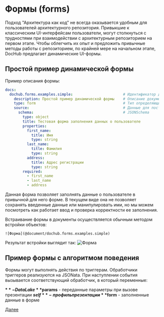 # Формы (forms)

Подход "Архитектура как код" не всегда оказывается удобным для пользователей архитектурного репозитория. 
Привыкшие к классическим UI-интерфейсам пользователи, могут столкнуться с трудностями при взаимодействии
с архитектурным репозиторием на первом этапе. Чтобы облегчить их опыт и предложить привычные методы работы
с репозиторием, по крайней мере на начальном этапе, DocHub предлагает динамические UI-формы.

## Простой пример динамической формы

Пример описания формы:
```yaml
docs:
  dochub.forms.examples.simple:                       # Идентификатор документа
    description: Простой пример динамической формы    # Описание документа
    type: form                                        # Тип определяющий динамическую форму
    source:                                           # Данные для построения формы
      schema:                                         # JSONSchema
        type: object
        title: Тестовая форма заполнения данных о пользователе
        properties:
          first_name:
            title: Имя
            type: string
          last_name:
            title: Фамилия
            type: string
          address:
            title: Адрес регистрации
            type: string
        required:
          - first_name
          - last_name
          - address  
```

Данная форма позволяет заполнять данные о пользователе в привычной для него форме. В текущем виде она не позволяет сохранять 
введенные данные или манипулировать ими, но мы можем посмотреть как работает ввод и проверка корректности ее заполнения.

Встраивание формы в документы осуществляется обычным методом встройки объектов:
```
![Форма](@document/dochub.forms.examples.simple)
```



Результат встройки выглядит так:
![Форма](@document/dochub.forms.examples.simple)

## Пример формы с алгоритмом поведения

Формы могут выполнять действия по триггерам. Обработчики триггеров реализуются на JSONata. При наступлении события вызывается
соответствующий обработчик, в который переменные:

**$** - DataLake
**$params** - переданные параметры при вызове презентации
**$self** - профиль презентации
**$form** - заполненные данные в форме




[Далее](/docs/dochub.entities)
